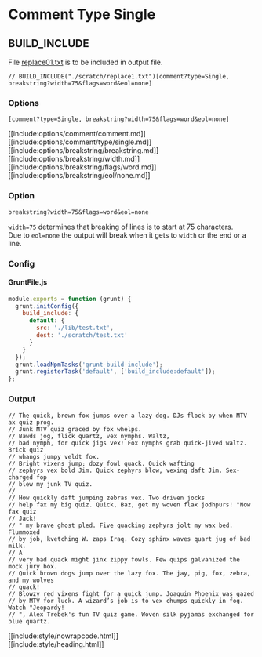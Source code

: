 # Comment Type Single

## BUILD_INCLUDE

File [replace01.txt](replacements/replace01.txt.html) is to be included in output file.

<div class="nowrapcode">

```text
// BUILD_INCLUDE("./scratch/replace1.txt")[comment?type=Single, breakstring?width=75&flags=word&eol=none]
```

</div>

### Options

`[comment?type=Single, breakstring?width=75&flags=word&eol=none]`

[[include:options/comment/comment.md]]
[[include:options/comment/type/single.md]]
[[include:options/breakstring/breakstring.md]]
[[include:options/breakstring/width.md]]
[[include:options/breakstring/flags/word.md]]
[[include:options/breakstring/eol/none.md]]

### Option

`breakstring?width=75&flags=word&eol=none`

`width=75` determines that breaking of lines is to start at 75 characters.  
Due to `eol=none` the output will break when it gets to `width` or the end or a line.

### Config

#### GruntFile.js

```js
module.exports = function (grunt) {
  grunt.initConfig({
    build_include: {
      default: {
        src: './lib/test.txt',
        dest: './scratch/test.txt'
      }
    }
  });
  grunt.loadNpmTasks('grunt-build-include');
  grunt.registerTask('default', ['build_include:default']);
};
```

### Output

```text
// The quick, brown fox jumps over a lazy dog. DJs flock by when MTV ax quiz prog.
// Junk MTV quiz graced by fox whelps.
// Bawds jog, flick quartz, vex nymphs. Waltz,
// bad nymph, for quick jigs vex! Fox nymphs grab quick-jived waltz. Brick quiz
// whangs jumpy veldt fox.
// Bright vixens jump; dozy fowl quack. Quick wafting
// zephyrs vex bold Jim. Quick zephyrs blow, vexing daft Jim. Sex-charged fop
// blew my junk TV quiz.
// 
// How quickly daft jumping zebras vex. Two driven jocks
// help fax my big quiz. Quick, Baz, get my woven flax jodhpurs! "Now fax quiz
// Jack!
// " my brave ghost pled. Five quacking zephyrs jolt my wax bed. Flummoxed
// by job, kvetching W. zaps Iraq. Cozy sphinx waves quart jug of bad milk.
// A
// very bad quack might jinx zippy fowls. Few quips galvanized the mock jury box.
// Quick brown dogs jump over the lazy fox. The jay, pig, fox, zebra, and my wolves
// quack!
// Blowzy red vixens fight for a quick jump. Joaquin Phoenix was gazed
// by MTV for luck. A wizard’s job is to vex chumps quickly in fog. Watch "Jeopardy!
// ", Alex Trebek's fun TV quiz game. Woven silk pyjamas exchanged for blue quartz.
```

[[include:style/nowrapcode.html]]  
[[include:style/heading.html]]